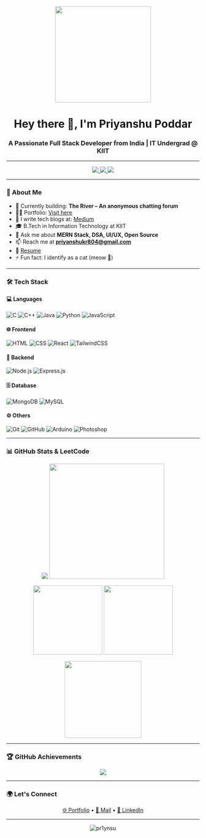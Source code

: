 <div align="center">
  <img src="https://i.pinimg.com/originals/c8/10/be/c810be9e4353bfc4cefeb31bf977ad32.gif" height="250" />
</div>

<h1 align="center">Hey there 👋, I'm Priyanshu Poddar</h1>
<h3 align="center">A Passionate Full Stack Developer from India | IT Undergrad @ KIIT</h3>

---

<div align="center">
  <a href="mailto:priyanshukr804@gmail.com">
    <img src="https://img.shields.io/badge/Gmail-D14836?style=for-the-badge&logo=gmail&logoColor=white" />
  </a>
  <a href="https://www.linkedin.com/in/priyanshu-poddar-133609246/" target="_blank">
    <img src="https://img.shields.io/badge/LinkedIn-0077B5?style=for-the-badge&logo=linkedin&logoColor=white" />
  </a>
  <a href="https://poddarpriyanshu.medium.com/" target="_blank">
    <img src="https://img.shields.io/badge/Medium-12100E?style=for-the-badge&logo=medium&logoColor=white" />
  </a>
  
</div>

---

### 🚀 About Me

- 🔭 Currently building: **The River – An anonymous chatting forum**
- 👨‍💻 Portfolio: [Visit here](https://priyanshu-s-portfolio.vercel.app/)
- 📝 I write tech blogs at: [Medium](https://poddarpriyanshu.medium.com/)
- 🎓 B.Tech in Information Technology at KIIT
- 💬 Ask me about **MERN Stack, DSA, UI/UX, Open Source**
- 📫 Reach me at **priyanshukr804@gmail.com**
- 📄 [Resume](https://drive.google.com/file/d/1OVZhb0nONyXVXRj26Vt7_z_q5ZYlzNLz/view)
- ⚡ Fun fact: I identify as a cat (meow 🐾)

---

### 🛠️ Tech Stack

#### 💻 Languages
![C](https://img.shields.io/badge/C-00599C?style=flat-square&logo=c&logoColor=white)
![C++](https://img.shields.io/badge/C++-00599C?style=flat-square&logo=c%2B%2B&logoColor=white)
![Java](https://img.shields.io/badge/Java-ED8B00?style=flat-square&logo=java&logoColor=white)
![Python](https://img.shields.io/badge/Python-3776AB?style=flat-square&logo=python&logoColor=white)
![JavaScript](https://img.shields.io/badge/JavaScript-F7DF1E?style=flat-square&logo=javascript&logoColor=black)

#### 🌐 Frontend
![HTML](https://img.shields.io/badge/HTML5-E34F26?style=flat-square&logo=html5&logoColor=white)
![CSS](https://img.shields.io/badge/CSS3-1572B6?style=flat-square&logo=css3&logoColor=white)
![React](https://img.shields.io/badge/React-20232A?style=flat-square&logo=react&logoColor=61DAFB)
![TailwindCSS](https://img.shields.io/badge/TailwindCSS-38B2AC?style=flat-square&logo=tailwind-css&logoColor=white)

#### 🔧 Backend
![Node.js](https://img.shields.io/badge/Node.js-339933?style=flat-square&logo=nodedotjs&logoColor=white)
![Express.js](https://img.shields.io/badge/Express.js-000000?style=flat-square&logo=express&logoColor=white)

#### 🗄️ Database
![MongoDB](https://img.shields.io/badge/MongoDB-47A248?style=flat-square&logo=mongodb&logoColor=white)
![MySQL](https://img.shields.io/badge/MySQL-00758F?style=flat-square&logo=mysql&logoColor=white)

#### ⚙️ Others
![Git](https://img.shields.io/badge/Git-F05032?style=flat-square&logo=git&logoColor=white)
![GitHub](https://img.shields.io/badge/GitHub-100000?style=flat-square&logo=github&logoColor=white)
![Arduino](https://img.shields.io/badge/Arduino-00979D?style=flat-square&logo=arduino&logoColor=white)
![Photoshop](https://img.shields.io/badge/Photoshop-31A8FF?style=flat-square&logo=adobe-photoshop&logoColor=white)

---

### 📊 GitHub Stats & LeetCode

<div align="center">
  <img src="https://leetcard.jacoblin.cool/pr1ynsu?theme=dark&font=Nunito&ext=heatmap" />
  <img height="300" src="https://leetcode-badge-showcase.vercel.app/api?username=pr1ynsu&animated=true" />
</div>

<p align="center">
  <img src="https://github-readme-stats.vercel.app/api?username=pr1ynsu&show_icons=true&theme=dracula&count_private=true" height="180"/>
  <img src="https://github-readme-stats.vercel.app/api/top-langs/?username=pr1ynsu&layout=compact&theme=dracula&langs_count=8" height="180"/>
</p>

<p align="center">
  <img src="https://github-readme-streak-stats.herokuapp.com/?user=pr1ynsu&theme=tokyonight" height="200"/>
</p>

---

### 🏆 GitHub Achievements

<p align="center">
  <img src="https://github-profile-trophy.vercel.app/?username=pr1ynsu&theme=dracula&no-frame=true&row=2&column=3" />
</p>

---

### 🌍 Let's Connect

<p align="center">
  <a href="https://priyanshu-s-portfolio.vercel.app/" target="_blank">🌐 Portfolio</a> •
  <a href="mailto:priyanshukr804@gmail.com">📧 Mail</a> •
    <a href="https://www.linkedin.com/in/priyanshu-poddar-133609246/">💼 LinkedIn</a>
</p>

---

<p align="center">
  <img src="https://komarev.com/ghpvc/?username=pr1ynsu&label=Profile%20views&color=0e75b6&style=flat" alt="pr1ynsu" />
</p>

